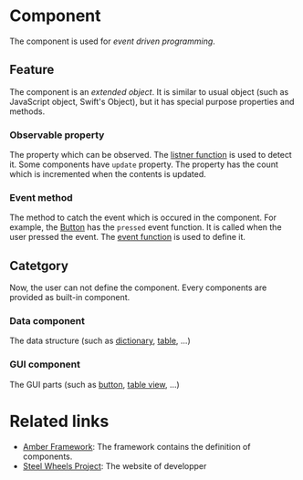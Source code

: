 # Component
The component is used for *event driven programming*.

## Feature
The component is an *extended object*.
It is similar to usual object (such as JavaScript object, Swift's  Object), but it has special purpose properties and methods.

### Observable property
The property which can be observed. The [listner function](https://github.com/steelwheels/Amber/blob/master/Document/amber-language.md) is used to detect it.
Some components have `update` property. 
The property has the count which is incremented when the contents is updated.

### Event method
The method to catch the event which is occured in the component.
For example, the [Button](https://github.com/steelwheels/KiwiCompnents/blob/master/Document/Components/Button.md) has the `pressed` event function. It is called when the user pressed the event. The [event function](https://github.com/steelwheels/Amber/blob/master/Document/amber-language.md) is used to define it.

## Catetgory
Now, the user can not define the component. Every components are provided as built-in component.

### Data component
The data structure (such as [dictionary](https://github.com/steelwheels/KiwiScript/blob/master/KiwiLibrary/Document/Class/Dictionary.md), [table](https://github.com/steelwheels/KiwiScript/blob/master/KiwiLibrary/Document/Class/Table.md), ...)

### GUI component
The GUI parts (such as [button](https://github.com/steelwheels/KiwiCompnents/blob/master/Document/Components/Button.md), [table view](https://github.com/steelwheels/KiwiCompnents/blob/master/Document/Components/TableView.md), ...)

# Related links
* [Amber Framework](https://github.com/steelwheels/Amber): The framework contains the definition of components.
* [Steel Wheels Project](https://github.com/steelwheels): The website of developper
